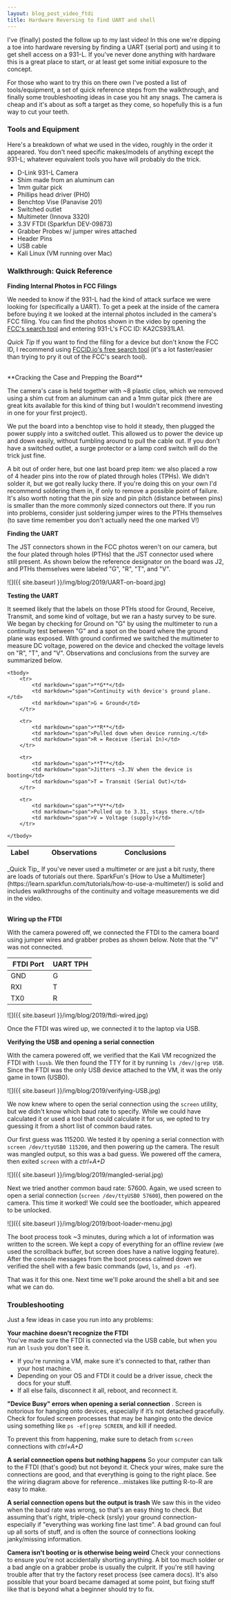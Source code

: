 ```yaml
---
layout: blog_post_video_ftdi
title: Hardware Reversing to find UART and shell
---
```


I've (finally) posted the follow up to my last video! In this one we're dipping a toe into hardware reversing by finding a UART (serial port) and using it to get shell access on a 931-L. If you've never done anything with hardware this is a great place to start, or at least get some initial exposure to the concept. 

For those who want to try this on there own I've posted a list of tools/equipment, a set of quick reference steps from the walkthrough, and finally some troubleshooting ideas in case you hit any snags. The camera is cheap and it's about as soft a target as they come, so hopefully this is a fun way to cut your teeth.

### Tools and Equipment

Here's a breakdown of what we used in the video, roughly in the order it appeared. You don't need specific makes/models of anything except the 931-L; whatever equivalent tools you have will probably do the trick.

* D-Link 931-L Camera
* Shim made from an aluminum can
* 1mm guitar pick
* Phillips head driver (PH0)
* Benchtop Vise (Panavise 201)
* Switched outlet
* Multimeter (Innova 3320)
* 3.3V FTDI (Sparkfun DEV-09873)
* Grabber Probes w/ jumper wires attached
* Header Pins
* USB cable
* Kali Linux (VM running over Mac)


### Walkthrough: Quick Reference  

**Finding Internal Photos in FCC Filings**  

We needed to know if the 931-L had the kind of attack surface we were looking for (specifically a UART). To get a peek at the inside of the camera before buying it we looked at the internal photos included in the camera's FCC filing. You can find the photos shown in the video by opening the [FCC's search tool](https://www.fcc.gov/oet/ea/fccid) and entering 931-L's FCC ID: KA2CS931LA1.  

_Quick Tip_ If you want to find the filing for a device but don't know the FCC ID, I recommend using [FCCID.io's free search tool](https://fccid.io/search.php) (it's a lot faster/easier than trying to pry it out of the FCC's search tool).

<br>
**Cracking the Case and Prepping the Board**

The camera's case is held together with ~8 plastic clips, which we removed using a shim cut from an aluminum can and a 1mm guitar pick (there are great kits available for this kind of thing but I wouldn't recommend investing in one for your first project).

We put the board into a benchtop vise to hold it steady, then plugged the power supply into a switched outlet. This allowed us to power the device up and down easily, without fumbling around to pull the cable out. If you don't have a switched outlet, a surge protector or a lamp cord switch will do the trick just fine.

A bit out of order here, but one last board prep item: we also placed a row of 4 header pins into the row of plated through holes (TPHs). We didn't solder it, but we got really lucky there. If you're doing this on your own I'd recommend soldering them in, if only to remove a possible point of failure. It's also worth noting that the pin size and pin pitch (distance between pins) is smaller than the more commonly sized connectors out there. If you run into problems, consider just soldering jumper wires to the PTHs themselves (to save time remember you don't actually need the one marked V!)  

**Finding the UART**

The JST connectors shown in the FCC photos weren't on our camera, but the four plated through holes (PTHs) that the JST connector used where still present. As shown below the reference designator on the board was J2, and PTHs themselves were labeled "G", "R", "T", and "V". 

![]({{ site.baseurl }}/img/blog/2019/UART-on-board.jpg)


**Testing the UART**  

It seemed likely that the labels on those PTHs stood for Ground, Receive, Transmit, and some kind of voltage, but we ran a hasty survey to be sure. We began by checking for Ground on "G" by using the multimeter to run a continuity test between "G" and a spot on the board where the ground plane was exposed.  With ground confirmed we switched the multimeter to measure DC voltage, powered on the device and checked the voltage levels on "R", "T", and "V". Observations and conclusions from the survey are summarized below.  

<table>
	<colgroup>
		<col width="15%" />
		<col width="50%" />
		<col width="35%" />
	</colgroup>
	<thead>
		<tr class="header">
			<th>Label</th>
			<th>Observations</th>
			<th>Conclusions</th>
		</tr>
	</thead>

	<tbody>
		<tr>
			<td markdown="span">**G**</td>
			<td markdown="span">Continuity with device's ground plane.</td>
			<td markdown="span">G = Ground</td>
		</tr>

		<tr>
			<td markdown="span">**R**</td>
			<td markdown="span">Pulled down when device running.</td>
			<td markdown="span">R = Receive (Serial In)</td>
		</tr>

		<tr>
			<td markdown="span">**T**</td>
			<td markdown="span">Jitters ~3.3V when the device is booting</td>
			<td markdown="span">T = Transmit (Serial Out)</td>
		</tr>
		
		<tr>
			<td markdown="span">**V**</td>
			<td markdown="span">Pulled up to 3.31, stays there.</td>
			<td markdown="span">V = Voltage (supply)</td>
		</tr>

	</tbody>

</table>
_Quick Tip_ If you've never used a multimeter or are just a bit rusty, there are loads of tutorials out there. SparkFun's [How to Use a Multimeter](https://learn.sparkfun.com/tutorials/how-to-use-a-multimeter/) is solid and includes walkthroughs of the continuity and voltage measurements we did in the video.
<br>  

<br>

**Wiring up the FTDI**

With the camera powered off, we connected the FTDI to the camera board using jumper wires and grabber probes as shown below. Note that the "V" was not connected. 

<table>
<colgroup>
<col width="50%" />
<col width="50%" />
</colgroup>
<thead>
<tr class="header">
<th>FTDI Port</th>
<th>UART TPH</th>
</tr>
</thead>
<tbody>
<tr>
<td markdown="span">GND</td>
<td markdown="span">G</td>
</tr>
<tr>
<td markdown="span">RXI</td>
<td markdown="span">T</td>
</tr>
<tr>
<td markdown="span">TX0</td>
<td markdown="span">R</td>
</tr>
</tbody>
</table>

![]({{ site.baseurl }}/img/blog/2019/ftdi-wired.jpg)

Once the FTDI was wired up, we connected it to the laptop via USB.

**Verifying the USB and opening a serial connection**

With the camera powered off, we verified that the Kali VM recognized the FTDI with `lsusb`. We then found the TTY for it by running `ls /dev/|grep USB`. Since the FTDI was the only USB device attached to the VM, it was the only game in town (USB0).

![]({{ site.baseurl }}/img/blog/2019/verifying-USB.jpg)

We now knew where to open the serial connection using the `screen` utility, but we didn't know which baud rate to specify. While we could have calculated it or used a tool that could calculate it for us, we opted to try guessing it from a short list of common baud rates. 

Our first guess was 115200. We tested it by opening a serial connection with `screen /dev/ttyUSB0 115200`, and then powering up the camera. The result was mangled output, so this was a bad guess. We powered off the camera, then exited `screen` with a _ctrl+A+D_

![]({{ site.baseurl }}/img/blog/2019/mangled-serial.jpg)

Next we tried another common baud rate: 57600. Again, we used screen to open a serial connection (`screen /dev/ttyUSB0 57600`), then powered on the camera. This time it worked! We could see the bootloader, which appeared to be unlocked.

![]({{ site.baseurl }}/img/blog/2019/boot-loader-menu.jpg)

The boot process took ~3 minutes, during which a lot of information was written to the screen. We kept a copy of everything for an offline review (we used the scrollback buffer, but screen does have a native logging feature). After the console messages from the boot process calmed down we verified the shell with a few basic commands (`pwd`, `ls`, and `ps -ef`). 

That was it for this one. Next time we'll poke around the shell a bit and see what we can do.

### Troubleshooting  

Just a few ideas in case you run into any problems:

**Your machine doesn't recognize the FTDI**  
You've made sure the FTDI is connected via the USB cable, but when you run an `lsusb` you don't see it. 

* If you're running a VM, make sure it's connected to that, rather than your host machine. 
* Depending on your OS and FTDI it could be a driver issue, check the docs for your stuff.
* If all else fails, disconnect it all, reboot, and reconnect it.

**"Device Busy" errors when opening a serial connection** . 
Screen is notorious for hanging onto devices, especially if it’s not detached gracefully. Check for fouled screen processes that may be hanging onto the device using something like `ps -ef|grep SCREEN`, and kill if needed. 

To prevent this from happening, make sure to detach from `screen` connections with _ctrl+A+D_

**A serial connection opens but nothing happens**
So your computer can talk to the FTDI (that's good) but not beyond it. Check your wires, make sure the connections are good, and that everything is going to the right place. See the wiring diagram above for reference...mistakes like putting R-to-R are easy to make.

**A serial connection opens but the output is trash**
We saw this in the video when the baud rate was wrong, so that's an easy thing to check. But assuming that's right, triple-check (srsly) your ground connection- especially if "everything was working fine last time". A bad ground can foul up all sorts of stuff, and is often the source of connections looking janky/missing information.

**Camera isn't booting or is otherwise being weird**
Check your connections to ensure you're not accidentally shorting anything. A bit too much solder or a bad angle on a grabber probe is usually the culprit. If you're still having trouble after that try the factory reset process (see camera docs). It's also possible that your board became damaged at some point, but fixing stuff like that is beyond what a beginner should try to fix.
